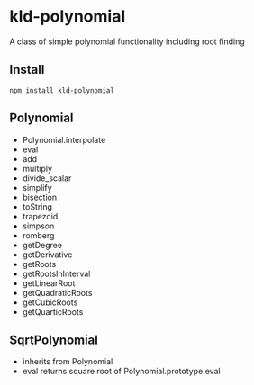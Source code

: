 kld-polynomial
==============

A class of simple polynomial functionality including root finding

Install
-------
    npm install kld-polynomial

Polynomial
----------
- Polynomial.interpolate
- eval
- add
- multiply
- divide_scalar
- simplify
- bisection
- toString
- trapezoid
- simpson
- romberg
- getDegree
- getDerivative
- getRoots
- getRootsInInterval
- getLinearRoot
- getQuadraticRoots
- getCubicRoots
- getQuarticRoots

SqrtPolynomial
--------------
 - inherits from Polynomial
 - eval returns square root of Polynomial.prototype.eval
 